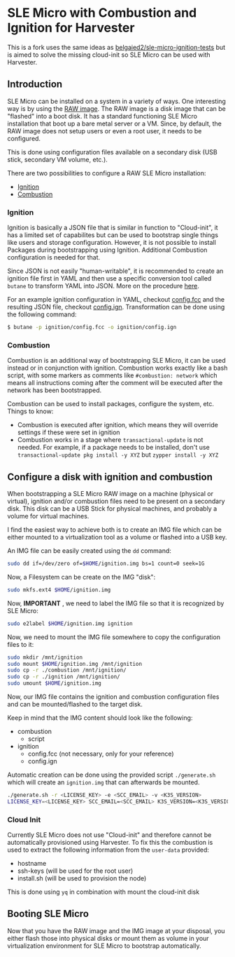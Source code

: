 # SLE Micro with Combustion and Ignition for Harvester

This is a fork uses the same ideas as [belgaied2/sle-micro-ignition-tests](https://github.com/belgaied2/sle-micro-ignition-tests) but is aimed to solve the missing cloud-init so SLE Micro can be used with Harvester.

## Introduction

SLE Micro can be installed on a system in a variety of ways. One interesting way is by using the [RAW image](https://www.suse.com/download/sle-micro/).
The RAW image is a disk image that can be "flashed" into a boot disk. It has a standard functioning SLE Micro installation that boot up a bare metal server or a VM.
Since, by default, the RAW image does not setup users or even a root user, it needs to be configured.

This is done using configuration files available on a secondary disk (USB stick, secondary VM volume, etc.).

There are two possibilities to configure a RAW SLE Micro installation:
- [Ignition](https://documentation.suse.com/sle-micro/5.1/html/SLE-Micro-all/cha-images-ignition.html)
- [Combustion](https://documentation.suse.com/sle-micro/5.1/html/SLE-Micro-all/cha-images-combustion.html)

### Ignition

Ignition is basically a JSON file that is similar in function to "Cloud-init", it has a limited set of capabilites but can be used to bootstrap single things like users and storage configuration. However, it is not possible to install Packages during bootstrapping using Ignition. Additional Combustion configuration is needed for that.

Since JSON is not easily "human-writable", it is recommended to create an ignition file first in YAML and then use a specific conversion tool called `butane` to transform YAML into JSON.
More on the procedure [here](https://documentation.suse.com/sle-micro/5.0/single-html/SLE-Micro-installation/index.html#sec-slem-image-deployment).

For an example ignition configuration in YAML, checkout [config.fcc](./ignition/config.fcc) and the resulting JSON file, checkout [config.ign](./ignition/config.ign).
Transformation can be done using the following command:
```bash
$ butane -p ignition/config.fcc -o ignition/config.ign
```

### Combustion

Combustion is an additional way of bootstrapping SLE Micro, it can be used instead or in conjunction with ignition.
Combustion works exactly like a bash script, with some markers as comments like `#combustion: network` which means all instructions coming after the comment will be executed after the network has been bootstrapped.

Combustion can be used to install packages, configure the system, etc.
Things to know:
- Combustion is executed after ignition, which means they will override settings if these were set in ignition
- Combustion works in a stage where `transactional-update` is not needed. For example, if a package needs to be installed, don't use `transactional-update pkg install -y XYZ` but `zypper install -y XYZ`

## Configure a disk with ignition and combustion

When bootstrapping a SLE Micro RAW image on a machine (physical or virtual), ignition and/or combustion files need to be present on a secondary disk. This disk can be a USB Stick for physical machines, and probably a volume for virtual machines.

I find the easiest way to achieve both is to create an IMG file which can be either mounted to a virtualization tool as a volume or flashed into a USB key.

An IMG file can be easily created using the `dd` command:
```bash
sudo dd if=/dev/zero of=$HOME/ignition.img bs=1 count=0 seek=1G
```

Now, a Filesystem can be create on the IMG "disk":
```bash
sudo mkfs.ext4 $HOME/ignition.img
```

Now, **IMPORTANT** , we need to label the IMG file so that it is recognized by SLE Micro:

```bash
sudo e2label $HOME/ignition.img ignition
```

Now, we need to mount the IMG file somewhere to copy the configuration files to it:
```bash
sudo mkdir /mnt/ignition
sudo mount $HOME/ignition.img /mnt/ignition
sudo cp -r ./combustion /mnt/ignition/
sudo cp -r ./ignition /mnt/ignition/
sudo umount $HOME/ignition.img
````

Now, our IMG file contains the ignition and combustion configuration files and can be mounted/flashed to the target disk.

Keep in mind that the IMG content should look like the following:
- combustion
    - script
- ignition
    - config.fcc (not necessary, only for your reference)
    - config.ign

Automatic creation can be done using the provided script `./generate.sh` which will create an `ignition.img` that can afterwards be mounted.
```bash
./generate.sh -r <LICENSE_KEY> -e <SCC_EMAIL> -v <K3S_VERSION>
LICENSE_KEY=<LICENSE_KEY> SCC_EMAIL=<SCC_EMAIL> K3S_VERSION=<K3S_VERSION> ./generate.sh
```

### Cloud Init
Currently SLE Micro does not use "Cloud-init" and therefore cannot be automatically provisioned using Harvester. To fix this the combustion is used to extract
the following information from the `user-data` provided:
- hostname
- ssh-keys (will be used for the root user)
- install.sh (will be used to provision the node)

This is done using `yq` in combination with mount the cloud-init disk

## Booting SLE Micro
Now that you have the RAW image and the IMG image at your disposal, you either flash those into physical disks or mount them as volume in your virtualization environment for SLE Micro to bootstrap automatically.